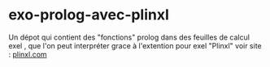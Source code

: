 # exo-prolog-avec-plinxl
Un dépot qui contient des "fonctions" prolog dans des feuilles de calcul exel , que l'on peut interpréter grace à l'extention pour exel "Plinxl" voir site : <a href="plinxl.com">plinxl.com</a>
